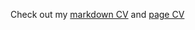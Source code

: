 Check out my [markdown CV](https://oppengam.github.io/rsschool-cv/cv) and [page CV](https://oppengam.github.io/rsschool-cv/)
